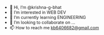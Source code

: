 - 👋 Hi, I’m @krishna-g-bhat
- 👀 I’m interested in WEB DEV
- 🌱 I’m currently learning ENGINEERING
- 💞️ I’m looking to collaborate on ...
- 📫 How to reach me kb6406682@gmail.com

<!---
krishna-g-bhat/krishna-g-bhat is a ✨ special ✨ repository because its `README.md` (this file) appears on your GitHub profile.
You can click the Preview link to take a look at your changes.
--->
